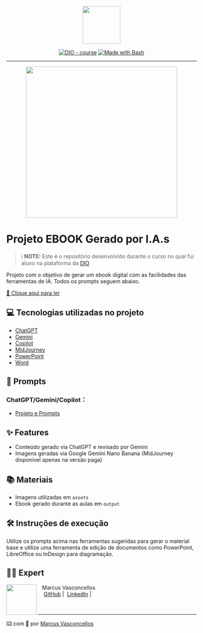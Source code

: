 <p align="center">
    <img width="100" src=".github/assets/banner.png">
</p>

<p align="center">
<a href="https://dio.me/"><img src="https://img.shields.io/badge/DIO-Course-28DA77?logo=youtube" alt="DIO - course"></a>
<a href="https://www.gnu.org/software/bash/" title="Go to Bash homepage"><img src="https://img.shields.io/badge/Prompt-Project-blue?logo=gnu-bash&amp;logoColor=white" alt="Made with Bash"></a>
</p>

-------

<p align="center">
<img 
    src="./assets/cover.png"
    width="400"  
/>
</p>

# Projeto EBOOK Gerado por I.A.s

> ℹ️ **NOTE:** Este é o repositório desenvolvido durante o curso no qual fui aluno na plataforma da [DIO](https://dio.me)

Projeto com o objetivo de gerar um ebook digital com as facilidades das ferramentas de IA. Todos os prompts seguem abaixo.

<a href="https://github.com/felipeAguiarCode/prompts-recipe-to-create-a-ebook/blob/main/output/ebook%20-%20css%20jedi%20output.pdf" title="View PDF now">📕 Clique aqui para ler</a>

## 💻 Tecnologias utilizadas no projeto

- [ChatGPT](https://chat.openai.com/)
- [Gemini](https://gemini.google.com/)
- [Copilot](https://copilot.microsoft.com/)
- [MidJourney](https://www.midjourney.com/app/)
- [PowerPoint](https://www.microsoft.com/en/microsoft-365/powerpoint)
- [Word](https://www.microsoft.com/en/microsoft-365/word)

## 🧠 Prompts

### ChatGPT/Gemini/Copilot：

- [Projeto e Prompts](https://github.com/celloweb-ai/Projeto-Ebook-Gerado-por-I.A.s/blob/main/output/Project)

## ✨ Features

- Conteúdo gerado via ChatGPT e revisado por Gemini
- Imagens geradas via Google Gemini Nano Banana (MidJourney disponível apenas na versão paga)

## 📚 Materiais

- Imagens utilizadas em `assets`
- Ebook gerado durante as aulas em `output`

## 🛠️ Instruções de execução

Utilize os prompts acima nas ferramentas sugeridas para gerar o material base e utilize uma ferramenta de edição de documentos como PowerPoint, LibreOffice ou InDesign para diagramação.

## 👨‍💻 Expert

<p>
    <img 
      align="left" 
      margin="10" 
      width="80" 
      src="https://avatars.githubusercontent.com/u/37452836?v=4"
    />
    <p>&nbsp;&nbsp;&nbsp;Marcus Vasconcellos<br>
    &nbsp;&nbsp;&nbsp;
    <a href="https://github.com/celloweb-ai/">GitHub</a>&nbsp;|&nbsp;
    <a href="https://www.linkedin.com/in/marcusvasconcellos">LinkedIn</a>&nbsp;|&nbsp;
    </p>
</p>

<br/>

---

⌨️ com 💜 por [Marcus Vasconcellos](https://github.com/celloweb-ai/)

